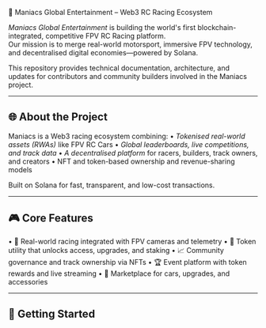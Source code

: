  🏁 Maniacs Global Entertainment – Web3 RC Racing Ecosystem

*Maniacs Global Entertainment* is building the world's first blockchain-integrated, competitive FPV RC Racing platform.  
Our mission is to merge real-world motorsport, immersive FPV technology, and decentralised digital economies—powered by Solana.

This repository provides technical documentation, architecture, and updates for contributors and community builders involved in the Maniacs project.

---

## 🌐 About the Project

Maniacs is a Web3 racing ecosystem combining:
•⁠  ⁠*Tokenised real-world assets (RWAs)* like FPV RC Cars
•⁠  ⁠*Global leaderboards, live competitions, and track data*
•⁠  ⁠*A decentralised platform* for racers, builders, track owners, and creators
•⁠  ⁠NFT and token-based ownership and revenue-sharing models

Built on Solana for fast, transparent, and low-cost transactions.

---

## 🎮 Core Features

•⁠  ⁠🚗 Real-world racing integrated with FPV cameras and telemetry
•⁠  ⁠🧠 Token utility that unlocks access, upgrades, and staking
•⁠  ⁠📈 Community governance and track ownership via NFTs
•⁠  ⁠🏆 Event platform with token rewards and live streaming
•⁠  ⁠🛒 Marketplace for cars, upgrades, and accessories

---

## 🚀 Getting Started
